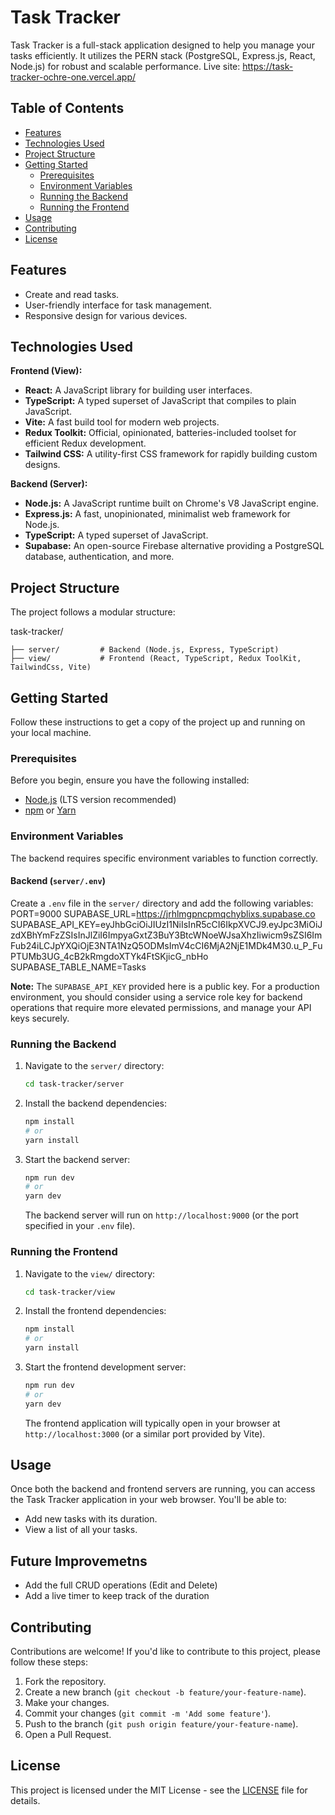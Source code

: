 # Task Tracker

Task Tracker is a full-stack application designed to help you manage your tasks efficiently. It utilizes the PERN stack (PostgreSQL, Express.js, React, Node.js) for robust and scalable performance.
Live site: https://task-tracker-ochre-one.vercel.app/

## Table of Contents

- [Features](#features)
- [Technologies Used](#technologies-used)
- [Project Structure](#project-structure)
- [Getting Started](#getting-started)
  - [Prerequisites](#prerequisites)
  - [Environment Variables](#environment-variables)
  - [Running the Backend](#running-the-backend)
  - [Running the Frontend](#running-the-frontend)
- [Usage](#usage)
- [Contributing](#contributing)
- [License](#license)

## Features

- Create and read tasks.
- User-friendly interface for task management.
- Responsive design for various devices.

## Technologies Used

**Frontend (View):**

- **React:** A JavaScript library for building user interfaces.
- **TypeScript:** A typed superset of JavaScript that compiles to plain JavaScript.
- **Vite:** A fast build tool for modern web projects.
- **Redux Toolkit:** Official, opinionated, batteries-included toolset for efficient Redux development.
- **Tailwind CSS:** A utility-first CSS framework for rapidly building custom designs.

**Backend (Server):**

- **Node.js:** A JavaScript runtime built on Chrome's V8 JavaScript engine.
- **Express.js:** A fast, unopinionated, minimalist web framework for Node.js.
- **TypeScript:** A typed superset of JavaScript.
- **Supabase:** An open-source Firebase alternative providing a PostgreSQL database, authentication, and more.

## Project Structure

The project follows a modular structure:

task-tracker/

    ├── server/         # Backend (Node.js, Express, TypeScript)
    ├── view/           # Frontend (React, TypeScript, Redux ToolKit, TailwindCss, Vite)

## Getting Started

Follow these instructions to get a copy of the project up and running on your local machine.

### Prerequisites

Before you begin, ensure you have the following installed:

- [Node.js](https://nodejs.org/en/download/) (LTS version recommended)
- [npm](https://www.npmjs.com/get-npm) or [Yarn](https://yarnpkg.com/getting-started/install)

### Environment Variables

The backend requires specific environment variables to function correctly.

#### Backend (`server/.env`)

Create a `.env` file in the `server/` directory and add the following variables:
PORT=9000
SUPABASE_URL=https://jrhlmgpncpmqchyblixs.supabase.co
SUPABASE_API_KEY=eyJhbGciOiJIUzI1NiIsInR5cCI6IkpXVCJ9.eyJpc3MiOiJzdXBhYmFzZSIsInJlZiI6ImpyaGxtZ3BuY3BtcWNoeWJsaXhzIiwicm9sZSI6ImFub24iLCJpYXQiOjE3NTA1NzQ5ODMsImV4cCI6MjA2NjE1MDk4M30.u_P_FuPTUMb3UG_4cB2kRmgdoXTYk4FtSKjicG_nbHo
SUPABASE_TABLE_NAME=Tasks

**Note:** The `SUPABASE_API_KEY` provided here is a public key. For a production environment, you should consider using a service role key for backend operations that require more elevated permissions, and manage your API keys securely.

### Running the Backend

1.  Navigate to the `server/` directory:
    ```bash
    cd task-tracker/server
    ```
2.  Install the backend dependencies:
    ```bash
    npm install
    # or
    yarn install
    ```
3.  Start the backend server:
    ```bash
    npm run dev
    # or
    yarn dev
    ```
    The backend server will run on `http://localhost:9000` (or the port specified in your `.env` file).

### Running the Frontend

1.  Navigate to the `view/` directory:
    ```bash
    cd task-tracker/view
    ```
2.  Install the frontend dependencies:
    ```bash
    npm install
    # or
    yarn install
    ```
3.  Start the frontend development server:
    ```bash
    npm run dev
    # or
    yarn dev
    ```
    The frontend application will typically open in your browser at `http://localhost:3000` (or a similar port provided by Vite).

## Usage

Once both the backend and frontend servers are running, you can access the Task Tracker application in your web browser. You'll be able to:

- Add new tasks with its duration.
- View a list of all your tasks.

## Future Improvemetns
- Add the full CRUD operations (Edit and Delete)
- Add a live timer to keep track of the duration

## Contributing

Contributions are welcome! If you'd like to contribute to this project, please follow these steps:

1.  Fork the repository.
2.  Create a new branch (`git checkout -b feature/your-feature-name`).
3.  Make your changes.
4.  Commit your changes (`git commit -m 'Add some feature'`).
5.  Push to the branch (`git push origin feature/your-feature-name`).
6.  Open a Pull Request.

## License

This project is licensed under the MIT License - see the [LICENSE](LICENSE) file for details.

